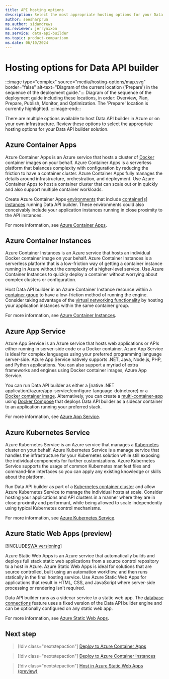 ```yaml
---
title: API hosting options
description: Select the most appropriate hosting options for your Data API builder solution by comparing various Azure services.
author: seesharprun
ms.author: sidandrews
ms.reviewer: jerrynixon
ms.service: data-api-builder
ms.topic: product-comparison
ms.date: 06/10/2024
---
```


# Hosting options for Data API builder

:::image type="complex" source="media/hosting-options/map.svg" border="false" alt-text="Diagram of the current location ('Prepare') in the sequence of the deployment guide.":::
Diagram of the sequence of the deployment guide including these locations, in order: Overview, Plan, Prepare, Publish, Monitor, and Optimization. The 'Prepare' location is currently highlighted.
:::image-end:::

There are multiple options available to host Data API builder in Azure or on your own infrastructure. Review these options to select the appropriate hosting options for your Data API builder solution.

## Azure Container Apps

Azure Container Apps is an Azure service that hosts a cluster of [Docker](https://www.docker.com) container images on your behalf. Azure Container Apps is a serverless platform that balances complexity with configuration by reducing the friction to have a container cluster. Azure Container Apps fully manages the details around infrastructure, orchestration, and deployment. Use Azure Container Apps to host a container cluster that can scale out or in quickly and also support multiple container workloads.

Create Azure Container Apps [environments](/azure/container-apps/environment) that include [container\[s\] instances](/azure/container-apps/containers) running Data API builder. These environments could also conceivably include your application instances running in close proximity to the API instances.

For more information, see [Azure Container Apps](/azure/container-apps).

## Azure Container Instances

Azure Container Instances is an Azure service that hosts an individual Docker container image on your behalf. Azure Container Instances is a serverless platform that is a low-friction way of getting a container instance running in Azure without the complexity of a higher-level service. Use Azure Container Instances to quickly deploy a container without worrying about complex clusters or configuration.

Host Data API builder in an Azure Container Instance resource within a [container group](/azure/container-instances/container-instances-container-groups) to have a low-friction method of running the engine. Consider taking advantage of the [virtual networking functionality](/azure/container-instances/container-instances-virtual-network-concepts) by hosting your application instances within the same container group.

For more information, see [Azure Container Instances](/azure/container-instances).

## Azure App Service

Azure App Service is an Azure service that hosts web applications or APIs either running in server-side code or a Docker container. Azure App Service is ideal for complex languages using your preferred programming language server-side. Azure App Service natively supports .NET, Java, Node.js, PHP, and Python applications. You can also support a myriad of extra frameworks and engines using Docker container images, Azure App Service.

You can run Data API builder as either a [native .NET application]/azure/app-service/configure-language-dotnetcore) or a [Docker container image](/azure/app-service/configure-custom-container). Alternatively, you can create a [multi-container-app](/azure/app-service/quickstart-multi-container) using [Docker Compose](https://docs.docker.com/compose) that deploys Data API builder as a sidecar container to an application running your preferred stack.

For more information, see [Azure App Service](/azure/app-service).

## Azure Kubernetes Service

Azure Kubernetes Service is an Azure service that manages a [Kubernetes](https://kubernetes.io) cluster on your behalf. Azure Kubernetes Service is a manage service that handles the infrastructure for your Kubernetes solution while still exposing the individual components for further customizations. Azure Kubernetes Service supports the usage of common Kubernetes manifest files and command-line interfaces so you can apply any existing knowledge or skills about the platform.

Run Data API builder as part of a [Kubernetes container cluster](/azure/aks/concepts-clusters-workloads#kubernetes-cluster-architecture) and allow Azure Kubernetes Service to manage the individual hosts at scale. Consider hosting your applications and API clusters in a manner where they are in close proximity and performant, while being allowed to scale independently using typical Kubernetes control mechanisms.

For more information, see [Azure Kubernetes Service](/azure/aks).

## Azure Static Web Apps (preview)

[!INCLUDE[SWA versioning](includes/static-web-apps-versioning.md)]

Azure Static Web Apps is an Azure service that automatically builds and deploys full stack static web applications from a source control repository to a host in Azure. Azure Static Web Apps is ideal for solutions that are source controlled, built using an automation workflow, and then runs statically in the final hosting service. Use Azure Static Web Apps for applications that result in HTML, CSS, and JavaScript where server-side processing or rendering isn't required.

Data API builder runs as a sidecar service to a static web app. The [database connections](/azure/static-web-apps/database-overview) feature uses a fixed version of the Data API builder engine and can be optionally configured on any static web app.

For more information, see [Azure Static Web Apps](/azure/static-web-apps).

## Next step

> [!div class="nextstepaction"]
> [Deploy to Azure Container Apps](how-to-publish-container-apps.md)

> [!div class="nextstepaction"]
> [Deploy to Azure Container Instances](how-to-publish-container-instances.yml)

> [!div class="nextstepaction"]
> [Host in Azure Static Web Apps (preview)](how-to-host-static-web-apps.md)
